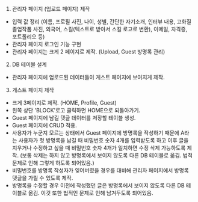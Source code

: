 1. 관리자 페이지 (업로드 페이지) 제작

- 입력 값 정리 (이름, 프로필 사진, 나이, 성별, 간단한 자기소개, 인터뷰 내용, 고화질 졸업작품 사진, 외국어, 스킬(텍스트로 받아서 스킬 로고로 변환), 이메일, 자격증, 포트폴리오 등)
- 관리자 페이지 로그인 기능 구현
- 관리자 페이지는 크게 2 페이지로 제작. (Upload, Guest 방명록 관리)

2. DB 테이블 설계

- 관리자 페이지에 업로드된 데이터들이 게스트 페이지에 보여지게 제작.

3. 게스트 페이지 제작

- 크게 3페이지로 제작. (HOME, Profile, Guest)
- 왼쪽 상단 'BLOCK'로고 클릭하면 HOME으로 되돌아가기.
- Guest 페이지에 남길 댓글 데이터를 저장할 테이블 생성.
- Guest 페이지에 CRUD 적용.
- 사용자가 누군지 모르는 상태에서 Guest 페이지에 방명록을 작성하기 때문에 A라는 사용자가 첫 방명록을 남길 때 비밀번호 숫자 4개를 입력받도록 하고 이후 글을 지우거나 수정하고 싶을 때 비밀번호 숫자 4개가 일치하면 수정 삭제 가능하도록 제작. (보통 삭제는 하지 않고 방명록에서 보이지 않도록 다른 DB 테이블로 옮김. 법적 문제로 인해 그렇게 하도록 되어있음.)
- 비밀번호를 방명록 작성자가 잊어버렸을 경우를 대비해 관리자 페이지에서 방명록 댓글을 가릴 수 있도록 제작.
- 방명록을 수정할 경우 이전에 작성했던 글은 방명록에서 보이지 않도록 다른 DB 테이블로 옮김. 이것 또한 법적인 문제로 인해 남겨두도록 되어있음.
